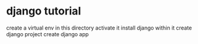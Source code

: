 # django tutorial 

create a virtual env in this directory
activate it 
install django within it 
create django project
create django app